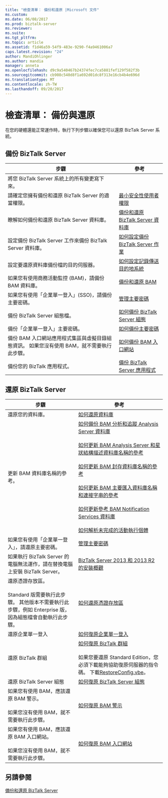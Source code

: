 ```yaml
---
title: "檢查清單： 備份和還原 |Microsoft 文件"
ms.custom: 
ms.date: 06/08/2017
ms.prod: biztalk-server
ms.reviewer: 
ms.suite: 
ms.tgt_pltfrm: 
ms.topic: article
ms.assetid: f1d46a59-54f9-483e-9290-f4a9461006a7
caps.latest.revision: "24"
author: MandiOhlinger
ms.author: mandia
manager: anneta
ms.openlocfilehash: d9c9a540467b24374fec7ca5881fef129f582f3b
ms.sourcegitcommit: cb908c540d8f1a692d01dc8f313e16cb4b4e696d
ms.translationtype: MT
ms.contentlocale: zh-TW
ms.lasthandoff: 09/20/2017
---
```

# <a name="checklist-backup-and-restore"></a>檢查清單： 備份與還原
在您的硬體還能正常運作時，執行下列步驟以確保您可以還原 BizTalk Server 系統。  
  
## <a name="backing-up-biztalk-server"></a>備份 BizTalk Server  
  
|步驟|參考|  
|----------|---------------|  
|將您 BizTalk Server 系統上的所有變更寫下來。||  
|請確定您擁有備份和還原 BizTalk Server 的適當權限。|[最小安全性使用者權限](../core/minimum-security-user-rights.md)|  
|瞭解如何備份和還原 BizTalk Server 資料庫。|[備份和還原 BizTalk Server 資料庫](../core/backing-up-and-restoring-biztalk-server-databases.md)|  
|設定備份 BizTalk Server 工作來備份 BizTalk Server 資料庫。|[如何設定備份 BizTalk Server 作業](../core/how-to-configure-the-backup-biztalk-server-job.md)|  
|設定要還原資料庫備份檔的目的伺服器。|[如何設定記錄傳送目的地系統](../core/how-to-configure-the-destination-system-for-log-shipping.md)|  
|如果您有使用商務活動監控 (BAM)，請備份 BAM 資料庫。|[備份和還原 BAM](../core/backing-up-and-restoring-bam.md)|  
|如果您有使用「企業單一登入」(SSO)，請備份主要密碼。|[管理主要密碼](../core/managing-the-master-secret.md)|  
|備份 BizTalk Server 組態檔。|[如何備份 BizTalk Server 組態](../core/how-to-back-up-the-biztalk-server-configuration.md)|  
|備份「企業單一登入」主要密碼。|[如何備份主要密碼](../core/how-to-back-up-the-master-secret.md)|  
|備份 BAM 入口網站應用程式集區與虛擬目錄組態資訊。 如果您沒有使用 BAM，就不需要執行此步驟。|[如何備份 BAM 入口網站](../core/how-to-back-up-the-bam-portal.md)|  
|備份您的 BizTalk 應用程式。|[備份 BizTalk Server 應用程式](../core/backing-up-biztalk-server-applications.md)|  
  
## <a name="restoring-biztalk-server"></a>還原 BizTalk Server  
  
|步驟|參考|  
|----------|---------------|  
|還原您的資料庫。|[如何還原資料庫](../core/how-to-restore-your-databases.md)|  
|更新 BAM 資料庫名稱的參考。|[如何備份 BAM 分析和追蹤 Analysis Server 資料庫](../core/how-to-back-up-the-bam-analysis-and-tracking-analysis-server-databases.md)<br /><br /> [如何更新 BAM Analysis Server 和星狀結構描述資料庫名稱的參考](../core/update-references-to-the-bam-analysis-server-and-star-schema-database-names.md)<br /><br /> [如何更新 BAM 封存資料庫名稱的參考](../core/how-to-update-references-to-the-bam-archive-database-name.md)<br /><br /> [如何更新 BAM 主要匯入資料庫名稱和連接字串的參考](../core/update-references-to-bam-primary-import-database-name-and-connection-string.md)<br /><br /> [如何更新參考 BAM Notification Services 資料庫](../core/how-to-update-references-to-the-bam-notification-services-databases.md)<br /><br /> [如何解析未完成的活動執行個體](../core/how-to-resolve-incomplete-activity-instances.md)|  
|如果您有使用「企業單一登入」，請還原主要密碼。|[管理主要密碼](../core/managing-the-master-secret.md)|  
|如果執行 BizTalk Server 的電腦無法運作，請在替換電腦上安裝 BizTalk Server。|[BizTalk Server 2013 和 2013 R2 的安裝概觀](http://msdn.microsoft.com/library/8041926c-cfc9-4eaf-9c28-a2c6e8015bc5)|  
|還原憑證存放區。<br /><br /> Standard 版需要執行此步驟。 其他版本不需要執行此步驟，例如 Enterprise 版，因為組態檔會自動執行此步驟。|[如何還原憑證存放區](../core/how-to-restore-the-certificate-store.md)|  
|還原企業單一登入|[如何復原企業單一登入](../core/how-to-recover-enterprise-single-sign-on.md)|  
|還原 BizTalk 群組|[如何復原 BizTalk 群組](../core/how-to-recover-the-biztalk-group.md)<br /><br /> 如果您要還原 Standard Edition，您必須下載能夠協助復原伺服器的指令碼。 下載[RestoreConfig.vbe](http://go.microsoft.com/fwlink/?LinkId=195799)。|  
|還原 BizTalk Server 組態|[如何復原 BizTalk Server 組態](../core/how-to-recover-the-biztalk-server-configuration.md)|  
|如果您有使用 BAM，應該還原 BAM 警示。<br /><br /> 如果您沒有使用 BAM，就不需要執行此步驟。|[如何復原 BAM 警示](../core/how-to-recover-bam-alerts.md)|  
|如果您有使用 BAM，應該還原 BAM 入口網站。<br /><br /> 如果您沒有使用 BAM，就不需要執行此步驟。|[如何復原 BAM 入口網站](../core/how-to-recover-the-bam-portal.md)|  
  
## <a name="see-also"></a>另請參閱  
 [備份和還原 BizTalk Server](../core/backing-up-and-restoring-biztalk-server.md)